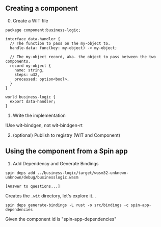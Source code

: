 ## Creating a component

0. Create a WIT file

```wit
package component:business-logic;

interface data-handler {
  // The function to pass on the my-object to.
  handle-data: func(key: my-object) -> my-object;

  // The my-object record, aka. the object to pass between the two components.
  record my-object {
    name: string,
    steps: u32,
    processed: option<bool>,
  }
}

world business-logic {
  export data-handler;
}
```

1. Write the implementation

!Use wit-bindgen, not wit-bindgen-rt

2. (optional) Publish to registry (WIT and Component)

## Using the component from a Spin app

1. Add Dependency and Generate Bindings

```shell
spin deps add ../business-logic/target/wasm32-unknown-unknown/debug/businesslogic.wasm

[Answer to questions...]
```

Creates the `.wit` directory, let's explore it...


```shell
spin deps generate-bindings -L rust -o src/bindings -c spin-app-dependencies
```

Given the component id is "spin-app-dependencies"
